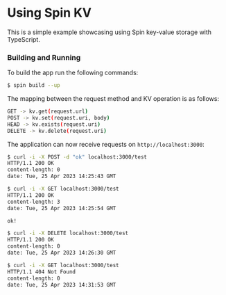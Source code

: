 # Using Spin KV

This is a simple example showcasing using Spin key-value storage with TypeScript.

###  Building and Running

To build the app run the following commands:

```bash
$ spin build --up
```

The mapping between the request method and KV operation is as follows:
```bash
GET -> kv.get(request.url)
POST -> kv.set(request.uri, body)
HEAD -> kv.exists(request.uri)
DELETE -> kv.delete(request.uri)
```

The application can now receive requests on `http://localhost:3000`:

```bash
$ curl -i -X POST -d "ok" localhost:3000/test
HTTP/1.1 200 OK
content-length: 0
date: Tue, 25 Apr 2023 14:25:43 GMT

$ curl -i -X GET localhost:3000/test
HTTP/1.1 200 OK
content-length: 3
date: Tue, 25 Apr 2023 14:25:54 GMT

ok!

$ curl -i -X DELETE localhost:3000/test
HTTP/1.1 200 OK
content-length: 0
date: Tue, 25 Apr 2023 14:26:30 GMT

$ curl -i -X GET localhost:3000/test
HTTP/1.1 404 Not Found
content-length: 0
date: Tue, 25 Apr 2023 14:31:53 GMT
```
